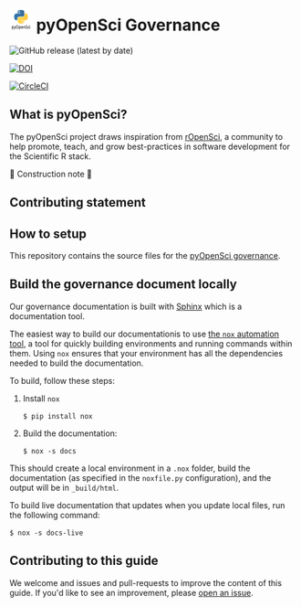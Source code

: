 # <img src="images/logo/logo.png" width=40 /> pyOpenSci Governance

![GitHub release (latest by date)](https://img.shields.io/github/v/release/pyopensci/governance?color=purple&display_name=tag&style=plastic)

[![DOI](https://zenodo.org/badge/161679308.svg)](https://zenodo.org/badge/latestdoi/161679308)

[![CircleCI](https://circleci.com/gh/pyOpenSci/contributing-guide.svg?style=svg)](https://circleci.com/gh/pyOpenSci/contributing-guide)

## What is pyOpenSci?

The pyOpenSci project draws inspiration from [rOpenSci](https://ropensci.org/), a
community to help promote, teach, and grow best-practices in software development for the
Scientific R stack.

:construction: Construction note :construction:

## Contributing statement


## How to setup

This repository contains the source files for the [pyOpenSci governance](https://pyopensci.org/governance).

## Build the governance document locally

Our governance documentation is built with [Sphinx](https://sphinx-doc.org) which is a documentation tool.

The easiest way to build our documentationis to use [the `nox` automation tool](https://nox.thea.codes/), a tool for quickly building environments and running commands within them.
Using `nox` ensures that your environment has all the dependencies needed to build the documentation.

To build, follow these steps:

1. Install `nox`

   ```console
   $ pip install nox
   ```
2. Build the documentation:

   ```console
   $ nox -s docs
   ```

This should create a local environment in a `.nox` folder, build the documentation (as specified in the `noxfile.py` configuration), and the output will be in `_build/html`.

To build live documentation that updates when you update local files, run the following command:

```console
$ nox -s docs-live
```


## Contributing to this guide

We welcome and issues and pull-requests to improve the content of this guide.
If you'd like to see an improvement, please [open an issue](https://github.com/pyOpenSci/governance/issues/new/choose).
